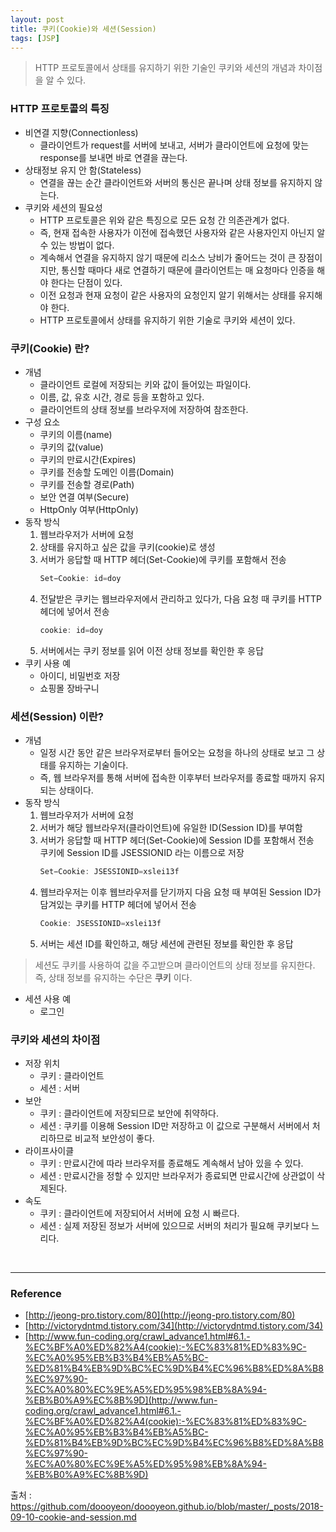 ```yaml
---
layout: post
title: 쿠키(Cookie)와 세션(Session)
tags: [JSP]
---
```

> HTTP 프로토콜에서 상태를 유지하기 위한 기술인 쿠키와 세션의 개념과 차이점을 알 수 있다.
<!--more-->

### HTTP 프로토콜의 특징
* 비연결 지향(Connectionless)
    * 클라이언트가 request를 서버에 보내고, 서버가 클라이언트에 요청에 맞는 response를 보내면 바로 연결을 끊는다.
* 상태정보 유지 안 함(Stateless)
    * 연결을 끊는 순간 클라이언트와 서버의 통신은 끝나며 상태 정보를 유지하지 않는다.
* 쿠키와 세션의 필요성
    * HTTP 프로토콜은 위와 같은 특징으로 모든 요청 간 의존관계가 없다.
    * 즉, 현재 접속한 사용자가 이전에 접속했던 사용자와 같은 사용자인지 아닌지 알 수 있는 방법이 없다.
    * 계속해서 연결을 유지하지 않기 때문에 리소스 낭비가 줄어드는 것이 큰 장점이지만, 통신할 때마다 새로 연결하기 때문에 클라이언트는 매 요청마다 인증을 해야 한다는 단점이 있다.
    * 이전 요청과 현재 요청이 같은 사용자의 요청인지 알기 위해서는 상태를 유지해야 한다.
    * HTTP 프로토콜에서 상태를 유지하기 위한 기술로 쿠키와 세션이 있다.

### 쿠키(Cookie) 란?
* 개념
    * 클라이언트 로컬에 저장되는 키와 값이 들어있는 파일이다.
    * 이름, 값, 유호 시간, 경로 등을 포함하고 있다.
    * 클라이언트의 상태 정보를 브라우저에 저장하여 참조한다.
* 구성 요소
    * 쿠키의 이름(name)
    * 쿠키의 값(value)
    * 쿠키의 만료시간(Expires)
    * 쿠키를 전송할 도메인 이름(Domain)
    * 쿠키를 전송할 경로(Path)
    * 보안 연결 여부(Secure)
    * HttpOnly 여부(HttpOnly)
* 동작 방식  
    <!-- <img src="{{ site.baseurl }}/assets/img/post/cookie-process.png" width="70%" height="70%"> -->
    1. 웹브라우저가 서버에 요청
    2. 상태를 유지하고 싶은 값을 쿠키(cookie)로 생성
    3. 서버가 응답할 때 HTTP 헤더(Set-Cookie)에 쿠키를 포함해서 전송
        ```java
        Set−Cookie: id=doy
        ```
    4. 전달받은 쿠키는 웹브라우저에서 관리하고 있다가, 다음 요청 때 쿠키를 HTTP 헤더에 넣어서 전송
        ```java
        cookie: id=doy
        ```
    5. 서버에서는 쿠키 정보를 읽어 이전 상태 정보를 확인한 후 응답
* 쿠키 사용 예
    * 아이디, 비밀번호 저장
    * 쇼핑몰 장바구니

### 세션(Session) 이란?
* 개념
    * 일정 시간 동안 같은 브라우저로부터 들어오는 요청을 하나의 상태로 보고 그 상태를 유지하는 기술이다.
    * 즉, 웹 브라우저를 통해 서버에 접속한 이후부터 브라우저를 종료할 때까지 유지되는 상태이다.
* 동작 방식  
     <!-- <img src="{{ site.baseurl }}/assets/img/post/session-process.png" width="90%" height="90%"> -->
    1. 웹브라우저가 서버에 요청
    2. 서버가 해당 웹브라우저(클라이언트)에 유일한 ID(Session ID)를 부여함
    3. 서버가 응답할 때 HTTP 헤더(Set-Cookie)에 Session ID를 포함해서 전송  
    쿠키에 Session ID를 JSESSIONID 라는 이름으로 저장
        ```java
        Set−Cookie: JSESSIONID=xslei13f
        ```
    4. 웹브라우저는 이후 웹브라우저를 닫기까지 다음 요청 때 부여된 Session ID가 담겨있는 쿠키를 HTTP 헤더에 넣어서 전송
        ```java
        Cookie: JSESSIONID=xslei13f
        ```
    5. 서버는 세션 ID를 확인하고, 해당 세션에 관련된 정보를 확인한 후 응답

> 세션도 쿠키를 사용하여 값을 주고받으며 클라이언트의 상태 정보를 유지한다.  
> 즉, 상태 정보를 유지하는 수단은 **쿠키** 이다.

* 세션 사용 예
    * 로그인

### 쿠키와 세션의 차이점
* 저장 위치
    * 쿠키 : 클라이언트
    * 세션 : 서버
* 보안
    * 쿠키 : 클라이언트에 저장되므로 보안에 취약하다.
    * 세션 : 쿠키를 이용해 Session ID만 저장하고 이 값으로 구분해서 서버에서 처리하므로 비교적 보안성이 좋다.
* 라이프사이클
    * 쿠키 : 만료시간에 따라 브라우저를 종료해도 계속해서 남아 있을 수 있다.
    * 세션 : 만료시간을 정할 수 있지만 브라우저가 종료되면 만료시간에 상관없이 삭제된다.
* 속도
    * 쿠키 : 클라이언트에 저장되어서 서버에 요청 시 빠르다.
    * 세션 : 실제 저장된 정보가 서버에 있으므로 서버의 처리가 필요해 쿠키보다 느리다.

<br>

---
### Reference
- [http://jeong-pro.tistory.com/80](http://jeong-pro.tistory.com/80)
- [http://victorydntmd.tistory.com/34](http://victorydntmd.tistory.com/34)
- [http://www.fun-coding.org/crawl_advance1.html#6.1.-%EC%BF%A0%ED%82%A4(cookie):-%EC%83%81%ED%83%9C-%EC%A0%95%EB%B3%B4%EB%A5%BC-%ED%81%B4%EB%9D%BC%EC%9D%B4%EC%96%B8%ED%8A%B8%EC%97%90-%EC%A0%80%EC%9E%A5%ED%95%98%EB%8A%94-%EB%B0%A9%EC%8B%9D](http://www.fun-coding.org/crawl_advance1.html#6.1.-%EC%BF%A0%ED%82%A4(cookie):-%EC%83%81%ED%83%9C-%EC%A0%95%EB%B3%B4%EB%A5%BC-%ED%81%B4%EB%9D%BC%EC%9D%B4%EC%96%B8%ED%8A%B8%EC%97%90-%EC%A0%80%EC%9E%A5%ED%95%98%EB%8A%94-%EB%B0%A9%EC%8B%9D)

출처 : https://github.com/doooyeon/doooyeon.github.io/blob/master/_posts/2018-09-10-cookie-and-session.md